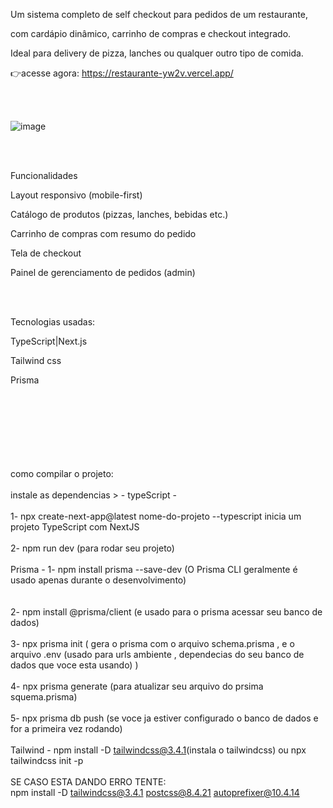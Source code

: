 
Um sistema completo de self checkout para pedidos de um restaurante,

com cardápio dinâmico, carrinho de compras e checkout integrado.

Ideal para delivery de pizza, lanches ou qualquer outro tipo de comida.

👉acesse agora: https://restaurante-yw2v.vercel.app/

<br><br>

![image](https://github.com/user-attachments/assets/e5375d82-7871-4e2f-8863-0236263eeccd)


<br><br>

Funcionalidades

 Layout responsivo (mobile-first)
 
 Catálogo de produtos (pizzas, lanches, bebidas etc.)
 
 Carrinho de compras com resumo do pedido
 
 Tela de checkout
 
 Painel de gerenciamento de pedidos (admin)

 <br><br>

Tecnologias usadas:

TypeScript|Next.js

Tailwind css

Prisma

<br><br><br><br><br><br><br>
como compilar o projeto:
<br><br>
instale as dependencias > - typeScript - 
<br><br>
1- npx create-next-app@latest nome-do-projeto --typescript inicia um projeto TypeScript com NextJS
<br><br>
2-  npm run dev (para rodar seu projeto)
<br><br>
Prisma - 1- npm install prisma --save-dev (O Prisma CLI geralmente é usado apenas durante o desenvolvimento)                         
<br><br>
 2- npm install @prisma/client (e usado para o prisma acessar seu banco de dados)
<br><br>
3- npx prisma init ( gera o prisma com o arquivo schema.prisma , e o arquivo .env (usado para urls ambiente , dependecias do seu banco de dados que voce esta usando) )
<br><br>
4- npx prisma generate (para atualizar seu arquivo do prsima squema.prisma)
<br><br>
5- npx prisma db push (se voce ja estiver configurado o banco de dados e for a primeira vez rodando)
<br><br>
Tailwind - npm install -D tailwindcss@3.4.1(instala o tailwindcss) ou npx tailwindcss init -p
<br><br>
SE CASO ESTA DANDO ERRO TENTE:
<br>
npm install -D tailwindcss@3.4.1 postcss@8.4.21 autoprefixer@10.4.14
                                      


                          

                       

